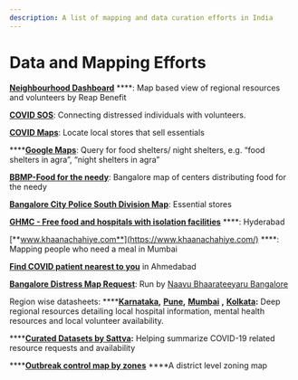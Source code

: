 ```yaml
---
description: A list of mapping and data curation efforts in India
---
```


# Data and Mapping Efforts

[**Neighbourhood Dashboard**](http://nd.solveninja.org/) ****: Map based view of regional resources and volunteers by Reap Benefit

[**COVID SOS**](https://covidsos.org/): Connecting distressed individuals with volunteers.

[**COVID Maps**](https://covidmaps.in/): Locate local stores that sell essentials

\*\*\*\*[**Google Maps**](https://www.google.com/maps/search/night+shelters+in+agra/@27.175701,77.9932138,13z/data=!3m1!4b1): Query for food shelters/ night shelters, e.g. “food shelters in agra”, “night shelters in agra”

[**BBMP-Food for the needy**](https://www.google.com/maps/d/u/0/viewer?mid=1EinPHK61QqoWJKmS-sdIacZcOxBuevYt&shorturl=1&ll=12.988932681043936%2C77.6189611499999&z=11): Bangalore map of centers distributing food for the needy

[**Bangalore City Police South Division Map**](https://www.google.co.in/maps/d/viewer?mid=1jAHbHXBOllJdzcrO7DaNWvhSq4aF4I7b&ll=12.90241171554954%2C77.60041553654025&z=12): Essential stores

[**GHMC - Free food and hospitals with isolation facilities**](https://www.google.com/maps/d/u/0/viewer?mid=1VJNbhiEqkhwk6n2OHCZ9fi1fPp_nkgzo&shorturl=1&ll=17.502708597973033%2C78.31397036946612&z=10&fbclid=IwAR1tFWtG8nPhgZO3D8aOF9mj8ztRNBdVKhr_LP9PQKhos655eeLRsIBxM5s) ****: Hyderabad

[**www.khaanachahiye.com**](https://www.khaanachahiye.com/) ****: Mapping people who need a meal in Mumbai

[**Find COVID patient nearest to you**](https://www.google.com/maps/d/u/0/viewer?mid=1KWpVysiwDSZD_gUdoiGkEQcaA33kc1zb&ll=23.01448402652841%2C72.57651779359117&z=12) in Ahmedabad

[**Bangalore Distress Map Request**](https://docs.google.com/forms/d/e/1FAIpQLSeVhKrjsrXDfh5RSVyAeJJ6FO7df8gJmuHuVCrAzPTk3_k1vw/viewform?vc=0&c=0&w=1&fbclid=IwAR0TMe9kD0ox4doS3eS7A7jfFtUQXicX2bDzgCBvTvs63wjGULViIxnND00): Run by [Naavu Bhaarateeyaru Bangalore](https://www.facebook.com/ThePeopleOfIndiaKA/)

Region wise datasheets: ****[**Karnataka**](https://docs.google.com/spreadsheets/d/1PZ0Un6eaLibIypKAIr2aa4zju6JIYXsvyPxsJBE00o4/edit?usp=sharing)**,** [**Pune**](https://docs.google.com/spreadsheets/d/1i3PAHvtSLq-6IX_dA9d74O23eofBgX6vnN8rBGOmY8A/edit?ts=5e855568#gid=1058104134)**,** [**Mumbai**](https://docs.google.com/spreadsheets/d/1anG-VCEYlV99rUSuABfF0Ab073GCr-xzHIKnx_Y5mvo/edit#gid=912519123) **,** [**Kolkata**](https://docs.google.com/spreadsheets/d/1BaGXGwjLlY5nOgIJaDw9A1WWOyTOFEyqrq385Zk-f-c/edit#gid=0)**:**  Deep regional resources detailing local hospital information, mental health resources and local volunteer availability.

\*\*\*\*[**Curated Datasets by Sattva**](https://www.indiadatainsights.com/free-interact/covid-19-global-efforts/)**:**  Helping summarize COVID-19 related resource requests and availability

\*\*\*\*[**Outbreak control map by zones**](https://outbreakcontrolroom.com/)  ****A district level zoning map

